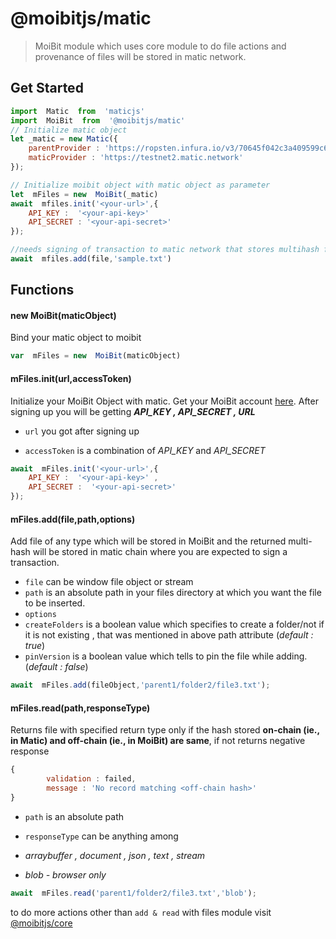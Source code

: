 
# @moibitjs/matic
> MoiBit module which uses core module to do file actions and provenance of files will be stored in matic network.

## Get Started

```js
import  Matic  from  'maticjs'
import  MoiBit  from  '@moibitjs/matic'
// Initialize matic object
let _matic = new Matic({
	parentProvider : 'https://ropsten.infura.io/v3/70645f042c3a409599c60f96f6dd9fbc',
	maticProvider : 'https://testnet2.matic.network'
});

// Initialize moibit object with matic object as parameter
let  mFiles = new  MoiBit(_matic)
await  mfiles.init('<your-url>',{
	API_KEY :  '<your-api-key>'
	API_SECRET : '<your-api-secret>'
});

//needs signing of transaction to matic network that stores multihash for provenance, before adding file to moibit
await  mfiles.add(file,'sample.txt')
```

## Functions
#### new MoiBit(maticObject)
Bind your matic object to moibit
```js
var  mFiles = new  MoiBit(maticObject)
```
#### mFiles.init(url,accessToken)
Initialize your MoiBit Object with matic. Get your MoiBit account [here](https://account.moibit.io). After signing up you will be getting **_API_KEY , API_SECRET , URL_**

-  <code>url</code> you got after signing up

-  <code>accessToken</code> is a combination of _API_KEY_ and _API_SECRET_

```js
await  mFiles.init('<your-url>',{
	API_KEY :  '<your-api-key>' ,
	API_SECRET :  '<your-api-secret>'
});
```
#### mFiles.add(file,path,options)

Add file of any type which will be stored in MoiBit and the returned multi-hash will be stored in matic chain where you are expected to sign a transaction.
-  <code>file</code> can be window file object or stream
-  <code>path</code> is an absolute path in your files directory at which you want the file to be inserted.
-  <code>options</code>
-  `createFolders` is a boolean value which specifies to create a folder/not if it is not existing , that was mentioned in above path attribute (_default : true_)
-  `pinVersion` is a boolean value which tells to pin the file while adding.(_default : false_)

```js
await  mFiles.add(fileObject,'parent1/folder2/file3.txt');
```

#### mFiles.read(path,responseType)

Returns file with specified return type only if the hash stored 
**on-chain (ie., in Matic) and off-chain (ie., in MoiBit) are same**,
 if not returns negative response 
 ```js
 {
		 validation : failed, 
		 message : 'No record matching <off-chain hash>'
}
```

- `path` is an absolute path

- `responseType` can be anything among

- _arraybuffer , document , json , text , stream_

- _blob - browser only_
```js
await  mFiles.read('parent1/folder2/file3.txt','blob');
```
to do more actions other than `add & read` with files module visit [@moibitjs/core](https://github.com/moibit/core)